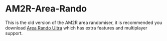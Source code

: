 # AM2R-Area-Rando
This is the old version of the AM2R area randomiser, it is recommended you download [Area Rando Ultra](https://github.com/DodoBirby/AM2R-Area-Rando-Ultra) which has extra features and multiplayer support.
